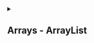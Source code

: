 <details>
  <summary><h2>Arrays - ArrayList</h2></summary>
  <p>Informally, an array is a list of elements. These elements can be of any type: numbers, words, objects, or even other arrays. Each element in an array is accessed by its index, which starts from 0. Arrays are typically enclosed in square brackets with elements separated by commas, like this: [1, 2, 3]. In this example, the elements of the array are 1, 2, and 3.</p>
  <h3>Static Size Property</h3>
  <p>Arrays in many programming languages, including Java, have a fixed size. This means that once an array is created, its size cannot be changed. This static size property can be a limitation when the number of elements is not known in advance or if the size of the array needs to change dynamically.</p>
  
  ```java
  int[] numbers = new int[3]; // An array of fixed size 3
  numbers[0] = 1;
  numbers[1] = 2;
  numbers[2] = 3;
  ```
  <h3>Solution with ArrayList</h3>
  <p>To overcome the limitation of fixed size arrays, Java provides the ArrayList class, which is part of the java.util package. ArrayList is a resizable array implementation of the List interface. It can grow and shrink as needed, providing more flexibility.</p>

  ```java
  import java.util.ArrayList;
  ArrayList<Integer> numbers = new ArrayList<>();
  numbers.add(1);
  numbers.add(2);
  numbers.add(3);
  ```
  <h3>Memory Allocation of an Array</h3>
  <p>When an array is created, a contiguous block of memory is allocated to hold its elements. The size of this memory block is determined by the number of elements and the type of each element. For example, an array of integers (int[]) in Java will allocate memory for the integer values based on their data type size.</p>

  ```java
  int[] array = new int[5]; // Allocates memory for 5 integers
  ```
  <p>Each element in the array is stored in a contiguous memory location, which allows for efficient access using the index. However, this also means that resizing the array (increasing or decreasing its size) is not straightforward and typically requires creating a new array and copying the elements, which is why using an ArrayList can be more convenient for dynamic data structures.</p>
</details>
